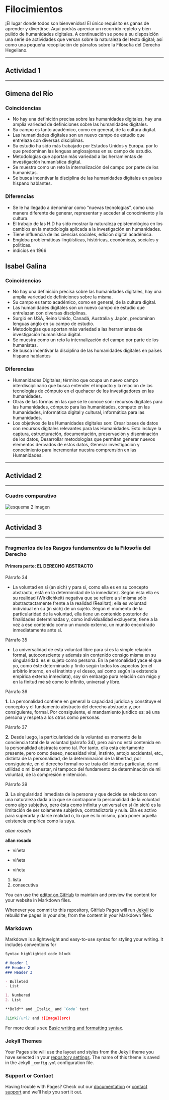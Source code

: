 # Filocimientos

¡El lugar donde todos son bienvenidos! El único requisito es ganas de aprender y divertirse. 
Aquí podrás apreciar un recorrido repleto y bien pulido de humanidades digitales. A continuación se pone a su disposición una serie de actividades que versan sobre la naturaleza del texto digital; así como una pequeña recopilación de párrafos sobre la Filosofía del Derecho Hegeliano.

---
## Actividad 1
---

## Gimena del Río

### Coincidencias

+ No hay una definición precisa sobre las humanidades digitales, hay una amplia variedad de definiciones sobre las humanidades digitales.
+ Su campo es tanto académico, como en general, de la cultura digital.
+ Las humanidades digitales son un nuevo campo de estudio que entrelaza con diversas disciplinas.
+ Su estudio ha sido más trabajado por Estados Unidos y Europa. por lo que predominan las lenguas anglosajonas en su campo de estudio.
+ Metodologías que aportan más variedad a las herramientas de investigación humanística digital.
+ Se muestra como un reto la internalización del campo por parte de los humanistas.
+ Se busca incentivar la disciplina de las humanidades digitales en países hispano hablantes.

### Diferencias

+	Se le ha llegado a denominar como “nuevas tecnologías”, como una manera diferente de generar, representar y acceder al conocimiento y la cultura.
+ El trabajo de las H.D ha sido mostrar la naturaleza epistemológica en los cambios en la metodología aplicada a la investigación en humanidades.
+	Tiene influencia de las ciencias sociales, edición digital académica.
+	Engloba problemáticas lingüísticas, históricas, económicas, sociales y políticas.
+	indicios en 1966

## Isabel Galina

### Coincidencias

+	No hay una definición precisa sobre las humanidades digitales, hay una amplia variedad de definiciones sobre la misma.
+	Su campo es tanto académico, como en general, de la cultura digital.
+	Las humanidades digitales son un nuevo campo de estudio que entrelazan con diversas disciplinas.
+	Surgió en USA, Reino Unido, Canadá, Australia y Japón, predominan lenguas anglo en su campo de estudio.
+	Metodologías que aportan más variedad a las herramientas de investigación humanística digital.
+	Se muestra como un reto la internalización del campo por parte de los humanistas.
+	Se busca incentivar la disciplina de las humanidades digitales en países hispano hablantes

### Diferencias

+	Humanidades Digitales; término que ocupa un nuevo campo interdisciplinario que busca entender el impacto y la relación de las tecnologías de cómputo en el quehacer de los investigadores en las humanidades.
+	Otras de las formas en las que se le conoce son: recursos digitales para las humanidades, cómputo para las humanidades, cómputo en las humanidades, informática digital y cultural, informática para las humanidades.
+	Los objetivos de las Humanidades digitales son: Crear bases de datos con recursos digitales relevantes para las Humanidades. Esto incluye la captura, estructuración, documentación, preservación y diseminación de los datos, Desarrollar metodologías que permitan generar nuevos elementos derivados de estos datos, Generar investigación y conocimiento para incrementar nuestra comprensión en las Humanidades.


---
## Actividad 2
---
### Cuadro comparativo

![esquema 2 imagen](https://user-images.githubusercontent.com/88803996/135978241-df29d328-2e7f-480a-9017-29aafd18678d.jpg)


---
## Actividad 3
---

### Fragmentos de los Rasgos fundamentos de la Filosofía del Derecho  
#### Primera parte: EL DERECHO ABSTRACTO 

Párrafo 34

+ La voluntad en sí (an sich) y para sí, como ella es en su concepto abstracto, está en la determinidad de la inmediatez. Según ésta ella es su realidad (Wirklichkeit) negativa que se refiere a sí misma sólo abstractactamente frente a la realidad (Realitat); ella es voluntad individual en su (in sich) de un sujeto. Según el momento de la particularidad de la voluntad, ella tiene un contenido posterior de finalidades determinadas y, como individualidad excluyente, tiene a la vez a ese contenido como un mundo externo, un mundo encontrado inmediatamente ante sí.

Párrafo 35

+ La universalidad de esta voluntad libre para sí es la simple relación formal, autoconsciente y además sin contenido consigo misma en su singularidad: es el sujeto como persona. En la personalidad yace el que yo, como éste determinado y finito según todos los aspectos (en el arbitrio interno, en el instinto y el deseo, así como según la existencia empírica externa inmediata), soy sin embargo pura relación con migo y en la finitud me sé como lo infinito,  universal y libre. 

Párrafo 36

**1.** La personalidad contiene en general la capacidad jurídica y constituye el concepto y el fundamento abstracto del derecho abstracto y, por consiguiente, formal. Por consiguiente, el mandamiento jurídico es: sé una persona y respeta a los otros como personas.


Párrafo 37

**2.** Desde luego, la particularidad de la voluntad es momento de la conciencia total de la voluntad (párrafo 34), pero aún no está contenida en la personalidad abstracta como tal. Por tanto, ella está ciertamente presente, pero como deseo, necesidad vital, instinto, antojo accidental, etc., distinta de la personalidad, de la determinación de la libertad, por consiguiente, en el derecho formal no se trata del interés particular, de mi utilidad o mi bienestar, ni tampoco del fundamento de determinación de mi voluntad, de la compresión e intención.


Párrafo 39

**3**. La singularidad inmediata de la persona y que decide se relaciona con una naturaleza dada a la que se contrapone la personalidad de la voluntad como algo subjetivo, pero ésta como infinita y universal en sí (in sich) es la limitación de ser solamente subjetiva, contradictoria y nula. Ella es activo para superarla y darse realidad o, lo que es lo mismo, para poner aquella existencia empírica como la suya. 

*allan rosado*

**allan rosado**

* viñeta
+ viñeta
- viñeta
1. lista
2. consecutiva


You can use the [editor on GitHub](https://github.com/Cezimolgado/Filocimientos/edit/main/README.md) to maintain and preview the content for your website in Markdown files.

Whenever you commit to this repository, GitHub Pages will run [Jekyll](https://jekyllrb.com/) to rebuild the pages in your site, from the content in your Markdown files.

### Markdown

Markdown is a lightweight and easy-to-use syntax for styling your writing. It includes conventions for

```markdown
Syntax highlighted code block

# Header 1
## Header 2
### Header 3

- Bulleted
- List

1. Numbered
2. List

**Bold** and _Italic_ and `Code` text

[Link](url) and ![Image](src)
```

For more details see [Basic writing and formatting syntax](https://docs.github.com/en/github/writing-on-github/getting-started-with-writing-and-formatting-on-github/basic-writing-and-formatting-syntax).

### Jekyll Themes

Your Pages site will use the layout and styles from the Jekyll theme you have selected in your [repository settings](https://github.com/Cezimolgado/Filocimientos/settings/pages). The name of this theme is saved in the Jekyll `_config.yml` configuration file.

### Support or Contact

Having trouble with Pages? Check out our [documentation](https://docs.github.com/categories/github-pages-basics/) or [contact support](https://support.github.com/contact) and we’ll help you sort it out.
